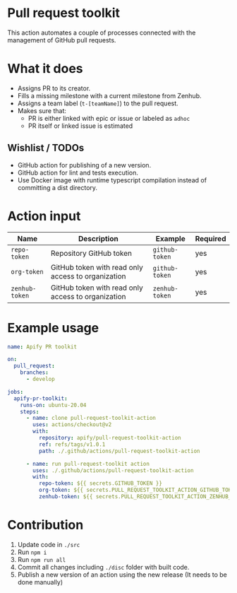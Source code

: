 # Pull request toolkit

This action automates a couple of processes connected with the management of GitHub pull requests.

# What it does

- Assigns PR to its creator.
- Fills a missing milestone with a current milestone from Zenhub.
- Assigns a team label (`t-[teamName]`) to the pull request.
- Makes sure that:
  - PR is either linked with epic or issue or labeled as `adhoc`
  - PR itself or linked issue is estimated

## Wishlist / TODOs

- GitHub action for publishing of a new version.
- GitHub action for lint and tests execution.
- Use Docker image with runtime typescript compilation instead of committing a dist directory.

# Action input

| Name           | Description                                        | Example        | Required |
|----------------|----------------------------------------------------|----------------|----------|
| `repo-token`   | Repository GitHub token                            | `github-token` | yes      |
| `org-token`    | GitHub token with read only access to organization | `github-token` | yes      |
| `zenhub-token` | GitHub token with read only access to organization | `zenhub-token` | yes      |

# Example usage

```yaml
name: Apify PR toolkit

on:
  pull_request:
    branches:
      - develop

jobs:
  apify-pr-toolkit:
    runs-on: ubuntu-20.04
    steps:
      - name: clone pull-request-toolkit-action
        uses: actions/checkout@v2
        with:
          repository: apify/pull-request-toolkit-action
          ref: refs/tags/v1.0.1
          path: ./.github/actions/pull-request-toolkit-action

      - name: run pull-request-toolkit action
        uses: ./.github/actions/pull-request-toolkit-action
        with:
          repo-token: ${{ secrets.GITHUB_TOKEN }}
          org-token: ${{ secrets.PULL_REQUEST_TOOLKIT_ACTION_GITHUB_TOKEN }}
          zenhub-token: ${{ secrets.PULL_REQUEST_TOOLKIT_ACTION_ZENHUB_TOKEN }}
```

# Contribution

1. Update code in `./src`
2. Run `npm i`
3. Run `npm run all`
4. Commit all changes including `./disc` folder with built code.
5. Publish a new version of an action using the new release (It needs to be done manually)
